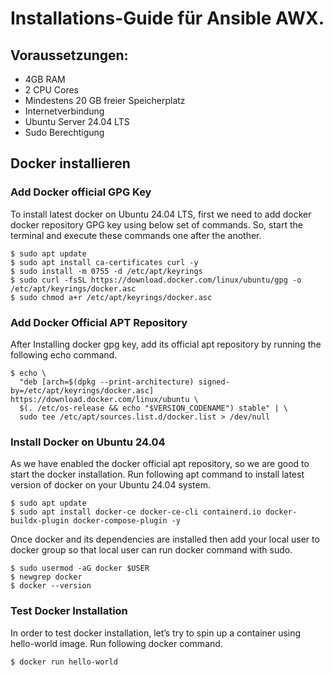 # Installations-Guide für Ansible AWX.

## Voraussetzungen:
* 4GB RAM
* 2 CPU Cores
* Mindestens 20 GB freier Speicherplatz
* Internetverbindung
* Ubuntu Server 24.04 LTS
* Sudo Berechtigung

## Docker installieren

### Add Docker official GPG Key
To install latest docker on Ubuntu 24.04 LTS, first we need to add docker docker repository GPG key using below set of commands. 
So, start the terminal and execute these commands one after the another.
```
$ sudo apt update
$ sudo apt install ca-certificates curl -y
$ sudo install -m 0755 -d /etc/apt/keyrings
$ sudo curl -fsSL https://download.docker.com/linux/ubuntu/gpg -o /etc/apt/keyrings/docker.asc
$ sudo chmod a+r /etc/apt/keyrings/docker.asc
```
### Add Docker Official APT Repository
After Installing docker gpg key, add its official apt repository by running the following echo command.
```
$ echo \
  "deb [arch=$(dpkg --print-architecture) signed-by=/etc/apt/keyrings/docker.asc] https://download.docker.com/linux/ubuntu \
  $(. /etc/os-release && echo "$VERSION_CODENAME") stable" | \
  sudo tee /etc/apt/sources.list.d/docker.list > /dev/null
  ```
### Install Docker on Ubuntu 24.04
As we have enabled the docker official apt repository, so we are good to start the docker installation. Run following apt command to install latest version of docker on your Ubuntu 24.04 system.
```
$ sudo apt update
$ sudo apt install docker-ce docker-ce-cli containerd.io docker-buildx-plugin docker-compose-plugin -y
```
Once docker and its dependencies are installed then add your local user to docker group so that local user can run docker command with sudo.
```
$ sudo usermod -aG docker $USER
$ newgrep docker
$ docker --version
```
### Test Docker Installation
In order to test docker installation, let’s try to spin up a container using hello-world image. Run following docker command.
```
$ docker run hello-world
```
